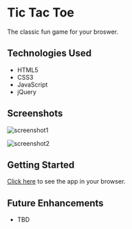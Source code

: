 # Tic Tac Toe

The classic fun game for your broswer.

## Technologies Used

- HTML5
- CSS3
- JavaScript
- jQuery

## Screenshots

![screenshot1]()

![screenshot2]()

## Getting Started

[Click here](#) to see the app in your browser.

## Future Enhancements

- TBD